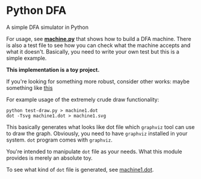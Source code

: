 # Python DFA

A simple DFA simulator in Python

For usage, see **[machine.py](./machine.py)** that shows how to build a 
DFA machine. There is also a test file to see how you can check what the 
machine accepts and what it doesn't. Basically, you need to write your 
own test but this is a simple example.

**This implementation is a toy project.**

If you're looking for something more robust, consider other works:
maybe something like [this](https://github.com/mvcisback/dfa) 


For example usage of the extremely crude draw functionality:

```
python test-draw.py > machine1.dot
dot -Tsvg machine1.dot > machine1.svg
```

This basically generates what looks like dot file which `graphviz` 
tool can use to draw the graph. Obviously, you need to have
`graphviz` installed in your system. `dot` program comes with `graphviz`.

You're intended to manipulate `dot` file as your needs. What this 
module provides is merely an absolute toy.

To see what kind of `dot` file is generated, see [machine1.dot](./machine1.dot).
